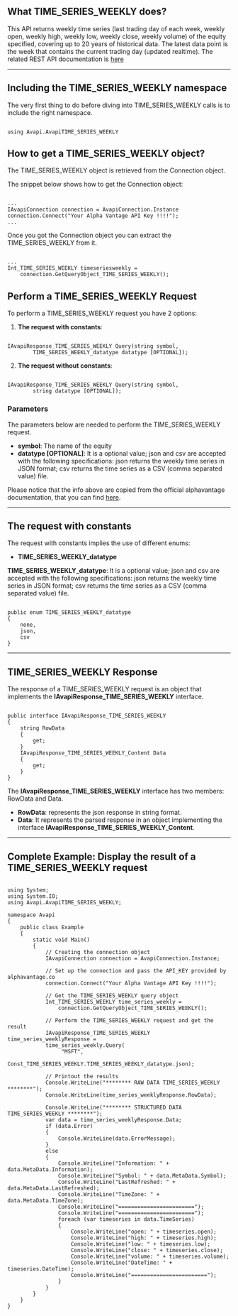 ## What TIME_SERIES_WEEKLY does?
This API returns weekly time series (last trading day of each week, weekly open, weekly high, weekly low, weekly close, weekly volume) of the equity specified, covering up to 20 years of historical data. The latest data point is the week that contains the current trading day (updated realtime). The related REST API documentation is [here](https://www.alphavantage.co/documentation/#weekly)  

***
## Including the TIME_SERIES_WEEKLY namespace
The very first thing to do before diving into TIME_SERIES_WEEKLY calls is to include the right namespace.  

```

using Avapi.AvapiTIME_SERIES_WEEKLY

```

## How to get a TIME_SERIES_WEEKLY object?
The TIME_SERIES_WEEKLY object is retrieved from the Connection object.  

The snippet below shows how to get the Connection object:
```

...
IAvapiConnection connection = AvapiConnection.Instance
connection.Connect("Your Alpha Vantage API Key !!!!");
...

```
Once you got the Connection object you can extract the TIME_SERIES_WEEKLY from it.
```

...
Int_TIME_SERIES_WEEKLY timeseriesweekly = 
	connection.GetQueryObject_TIME_SERIES_WEEKLY();

```

## Perform a TIME_SERIES_WEEKLY Request
To perform a TIME_SERIES_WEEKLY request you have 2 options:
1. **The request with constants**:

```

IAvapiResponse_TIME_SERIES_WEEKLY Query(string symbol,
		TIME_SERIES_WEEKLY_datatype datatype [OPTIONAL]);

```  

2. **The request without constants**:

```

IAvapiResponse_TIME_SERIES_WEEKLY Query(string symbol,
		string datatype [OPTIONAL]);

```  

### Parameters
The parameters below are needed to perform the TIME_SERIES_WEEKLY request.  
* **symbol**: The name of the equity
* **datatype [OPTIONAL]**: It is a optional value; json and csv are accepted with the following specifications: json returns the weekly time series in JSON format; csv returns the time series as a CSV (comma separated value) file.

Please notice that the info above are copied from the official alphavantage documentation, that you can find [here](https://www.alphavantage.co/documentation/).  

***
## The request with constants
The request with constants implies the use of different enums:
* **TIME_SERIES_WEEKLY_datatype**

**TIME_SERIES_WEEKLY_datatype**: It is a optional value; json and csv are accepted with the following specifications: json returns the weekly time series in JSON format; csv returns the time series as a CSV (comma separated value) file.
```  

public enum TIME_SERIES_WEEKLY_datatype
{
	none,
	json,
	csv
}

```  
  

***
## TIME_SERIES_WEEKLY Response
The response of a TIME_SERIES_WEEKLY request is an object that implements the **IAvapiResponse_TIME_SERIES_WEEKLY** interface.
```

public interface IAvapiResponse_TIME_SERIES_WEEKLY
{
    string RowData
    {
        get;
    }
    IAvapiResponse_TIME_SERIES_WEEKLY_Content Data
    {
        get;
    }
}

```
The **IAvapiResponse_TIME_SERIES_WEEKLY** interface has two members: RowData and Data.
* **RowData**: represents the json response in string format.
* **Data**: It represents the parsed response in an object implementing the interface **IAvapiResponse_TIME_SERIES_WEEKLY_Content**.
  

***
## Complete Example: Display the result of a TIME_SERIES_WEEKLY request
```

using System;
using System.IO;
using Avapi.AvapiTIME_SERIES_WEEKLY;

namespace Avapi
{
    public class Example
    {
        static void Main()
        {
            // Creating the connection object
            IAvapiConnection connection = AvapiConnection.Instance;

            // Set up the connection and pass the API_KEY provided by alphavantage.co
            connection.Connect("Your Alpha Vantage API Key !!!!");

            // Get the TIME_SERIES_WEEKLY query object
            Int_TIME_SERIES_WEEKLY time_series_weekly =
                connection.GetQueryObject_TIME_SERIES_WEEKLY();

            // Perform the TIME_SERIES_WEEKLY request and get the result
            IAvapiResponse_TIME_SERIES_WEEKLY time_series_weeklyResponse = 
            time_series_weekly.Query(
                 "MSFT",
                 Const_TIME_SERIES_WEEKLY.TIME_SERIES_WEEKLY_datatype.json);

            // Printout the results
            Console.WriteLine("******** RAW DATA TIME_SERIES_WEEKLY ********");
            Console.WriteLine(time_series_weeklyResponse.RowData);

            Console.WriteLine("******** STRUCTURED DATA TIME_SERIES_WEEKLY ********");
            var data = time_series_weeklyResponse.Data;
            if (data.Error)
            {
                Console.WriteLine(data.ErrorMessage);
            }
            else
            {
                Console.WriteLine("Information: " + data.MetaData.Information);
                Console.WriteLine("Symbol: " + data.MetaData.Symbol);
                Console.WriteLine("LastRefreshed: " + data.MetaData.LastRefreshed);
                Console.WriteLine("TimeZone: " + data.MetaData.TimeZone);
                Console.WriteLine("========================");
                Console.WriteLine("========================");
                foreach (var timeseries in data.TimeSeries)
                {
                    Console.WriteLine("open: " + timeseries.open);
                    Console.WriteLine("high: " + timeseries.high);
                    Console.WriteLine("low: " + timeseries.low);
                    Console.WriteLine("close: " + timeseries.close);
                    Console.WriteLine("volume: " + timeseries.volume);
                    Console.WriteLine("DateTime: " + timeseries.DateTime);
                    Console.WriteLine("========================");
                }
            }
        }
    }
}

```
